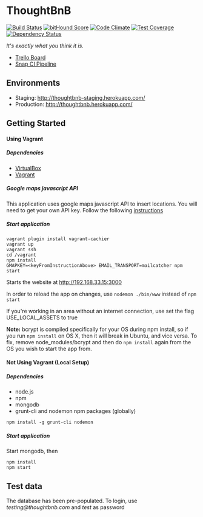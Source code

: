 # ThoughtBnB

[![Build Status](https://travis-ci.org/tw-tmac/thoughtbnb.svg?branch=master)](https://travis-ci.org/tw-tmac/thoughtbnb)
[![bitHound Score](https://www.bithound.io/github/asifrc/thoughtbnb/badges/score.svg)](https://www.bithound.io/github/asifrc/thoughtbnb)
[![Code Climate](https://codeclimate.com/repos/561b2ad6e30ba01a30002dd5/badges/e2f86da635d055145f9f/gpa.svg)](https://codeclimate.com/repos/561b2ad6e30ba01a30002dd5/feed)
[![Test Coverage](https://codeclimate.com/repos/561b2ad6e30ba01a30002dd5/badges/e2f86da635d055145f9f/coverage.svg)](https://codeclimate.com/repos/561b2ad6e30ba01a30002dd5/coverage)
[![Dependency Status](https://gemnasium.com/asifrc/thoughtbnb.svg)](https://gemnasium.com/asifrc/thoughtbnb)


_It's exactly what you think it is._

- [Trello Board](https://trello.com/b/zl1poSm9)
- [Snap CI Pipeline](https://snap-ci.com/asifrc/thoughtbnb/branch/master)

## Environments
- Staging: http://thoughtbnb-staging.herokuapp.com/
- Production: http://thoughtbnb.herokuapp.com/

## Getting Started
#### Using Vagrant
##### Dependencies
- [VirtualBox](https://www.virtualbox.org/wiki/Downloads)
- [Vagrant](https://www.vagrantup.com/)

##### Google maps javascript API
This application uses google maps javascript API to insert locations. You will need to get your own API key. Follow the following [instructions](https://developers.google.com/maps/documentation/javascript/)

##### Start application
```
vagrant plugin install vagrant-cachier
vagrant up
vagrant ssh
cd /vagrant
npm install
GMAPKEY=<keyFromInstructionAbove> EMAIL_TRANSPORT=mailcatcher npm start
```
Starts the website at http://192.168.33.15:3000

In order to reload the app on changes, use `nodemon ./bin/www` instead of `npm start`

If you're working in an area without an internet connection, use set the flag USE_LOCAL_ASSETS to true

__Note:__ bcrypt is compiled specifically for your OS during npm install, so if you run `npm install` on OS X, then it will break in Ubuntu, and vice versa. To fix, remove node_modules/bcrypt and then do `npm install` again from the OS you wish to start the app from.



#### Not Using Vagrant (Local Setup)
##### Dependencies
- node.js
- npm
- mongodb
- grunt-cli and nodemon npm packages (globally)
```
npm install -g grunt-cli nodemon
```

##### Start application
Start mongodb, then

```
npm install
npm start
```
## Test data
The database has been pre-populated. To login, use _testing@thoughtbnb.com_ and _test_ as password
